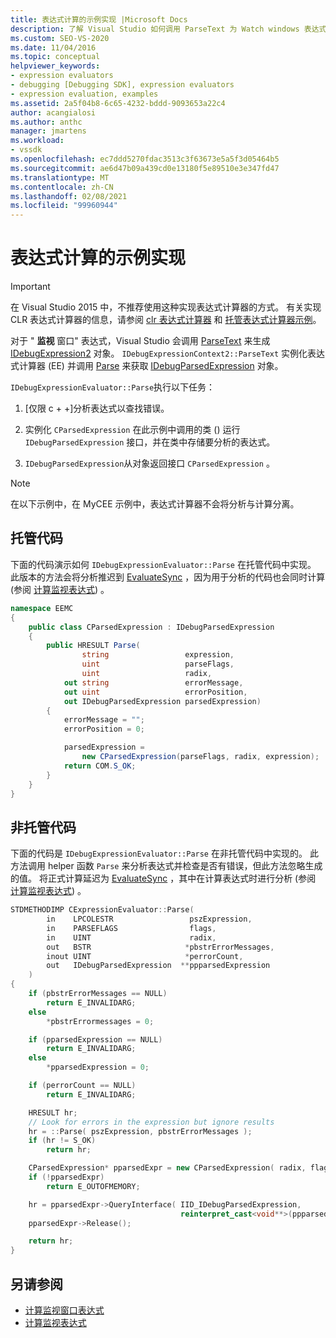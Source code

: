 ```yaml
---
title: 表达式计算的示例实现 |Microsoft Docs
description: 了解 Visual Studio 如何调用 ParseText 为 Watch windows 表达式生成 IDebugExpression2 对象。
ms.custom: SEO-VS-2020
ms.date: 11/04/2016
ms.topic: conceptual
helpviewer_keywords:
- expression evaluators
- debugging [Debugging SDK], expression evaluators
- expression evaluation, examples
ms.assetid: 2a5f04b8-6c65-4232-bddd-9093653a22c4
author: acangialosi
ms.author: anthc
manager: jmartens
ms.workload:
- vssdk
ms.openlocfilehash: ec7ddd5270fdac3513c3f63673e5a5f3d05464b5
ms.sourcegitcommit: ae6d47b09a439cd0e13180f5e89510e3e347fd47
ms.translationtype: MT
ms.contentlocale: zh-CN
ms.lasthandoff: 02/08/2021
ms.locfileid: "99960944"
---
```

# <a name="sample-implementation-of-expression-evaluation"></a>表达式计算的示例实现
> [!IMPORTANT]
> 在 Visual Studio 2015 中，不推荐使用这种实现表达式计算器的方式。 有关实现 CLR 表达式计算器的信息，请参阅 [clr 表达式计算器](https://github.com/Microsoft/ConcordExtensibilitySamples/wiki/CLR-Expression-Evaluators) 和 [托管表达式计算器示例](https://github.com/Microsoft/ConcordExtensibilitySamples/wiki/Managed-Expression-Evaluator-Sample)。

 对于 " **监视** 窗口" 表达式，Visual Studio 会调用 [ParseText](../../extensibility/debugger/reference/idebugexpressioncontext2-parsetext.md) 来生成 [IDebugExpression2](../../extensibility/debugger/reference/idebugexpression2.md) 对象。 `IDebugExpressionContext2::ParseText` 实例化表达式计算器 (EE) 并调用 [Parse](../../extensibility/debugger/reference/idebugexpressionevaluator-parse.md) 来获取 [IDebugParsedExpression](../../extensibility/debugger/reference/idebugparsedexpression.md) 对象。

 `IDebugExpressionEvaluator::Parse`执行以下任务：

1. [仅限 c + +]分析表达式以查找错误。

2. 实例化 `CParsedExpression` 在此示例中调用的类 () 运行 `IDebugParsedExpression` 接口，并在类中存储要分析的表达式。

3. `IDebugParsedExpression`从对象返回接口 `CParsedExpression` 。

> [!NOTE]
> 在以下示例中，在 MyCEE 示例中，表达式计算器不会将分析与计算分离。

## <a name="managed-code"></a>托管代码
 下面的代码演示如何 `IDebugExpressionEvaluator::Parse` 在托管代码中实现。 此版本的方法会将分析推迟到 [EvaluateSync](../../extensibility/debugger/reference/idebugparsedexpression-evaluatesync.md) ，因为用于分析的代码也会同时计算 (参阅 [计算监视表达式](../../extensibility/debugger/evaluating-a-watch-expression.md)) 。

```csharp
namespace EEMC
{
    public class CParsedExpression : IDebugParsedExpression
    {
        public HRESULT Parse(
                string                 expression,
                uint                   parseFlags,
                uint                   radix,
            out string                 errorMessage,
            out uint                   errorPosition,
            out IDebugParsedExpression parsedExpression)
        {
            errorMessage = "";
            errorPosition = 0;

            parsedExpression =
                new CParsedExpression(parseFlags, radix, expression);
            return COM.S_OK;
        }
    }
}
```

## <a name="unmanaged-code"></a>非托管代码
下面的代码是 `IDebugExpressionEvaluator::Parse` 在非托管代码中实现的。 此方法调用 helper 函数 `Parse` 来分析表达式并检查是否有错误，但此方法忽略生成的值。 将正式计算延迟为 [EvaluateSync](../../extensibility/debugger/reference/idebugparsedexpression-evaluatesync.md) ，其中在计算表达式时进行分析 (参阅 [计算监视表达式](../../extensibility/debugger/evaluating-a-watch-expression.md)) 。

```cpp
STDMETHODIMP CExpressionEvaluator::Parse(
        in    LPCOLESTR                 pszExpression,
        in    PARSEFLAGS                flags,
        in    UINT                      radix,
        out   BSTR                     *pbstrErrorMessages,
        inout UINT                     *perrorCount,
        out   IDebugParsedExpression  **ppparsedExpression
    )
{
    if (pbstrErrorMessages == NULL)
        return E_INVALIDARG;
    else
        *pbstrErrormessages = 0;

    if (pparsedExpression == NULL)
        return E_INVALIDARG;
    else
        *pparsedExpression = 0;

    if (perrorCount == NULL)
        return E_INVALIDARG;

    HRESULT hr;
    // Look for errors in the expression but ignore results
    hr = ::Parse( pszExpression, pbstrErrorMessages );
    if (hr != S_OK)
        return hr;

    CParsedExpression* pparsedExpr = new CParsedExpression( radix, flags, pszExpression );
    if (!pparsedExpr)
        return E_OUTOFMEMORY;

    hr = pparsedExpr->QueryInterface( IID_IDebugParsedExpression,
                                      reinterpret_cast<void**>(ppparsedExpression) );
    pparsedExpr->Release();

    return hr;
}
```

## <a name="see-also"></a>另请参阅
- [计算监视窗口表达式](../../extensibility/debugger/evaluating-a-watch-window-expression.md)
- [计算监视表达式](../../extensibility/debugger/evaluating-a-watch-expression.md)
